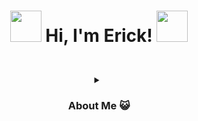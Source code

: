 
<h1> <p align="center"> <img src="https://media.giphy.com/media/oASEJVd5lkgMBMDCcl/giphy.gif" width="50"> Hi, I'm Erick! <img src="https://media.giphy.com/media/oASEJVd5lkgMBMDCcl/giphy.gif" width="50"> </p> </h1>
<br>
<details> 
      <summary align="center"><h3><p align="center"> About Me 😺</p> </h3></summary>
       <p> - 🌮 I am from Mexico </p>
       <p> - 💻 Studying Comptuter System Engineering at ITESM</p>
       <p> - 🌱 I’m currently learning JavaScript and React</p>
       <p> - 🎮 I enjoy play videogames </p>
   </br>
   <hr>
   <details>
     <summary align="center">Languajes  <img src="https://media.giphy.com/media/V5bKTyV5kt3snXvVVj/giphy.gif" width="50"> </summary>
      <p align="center">
     <img style="margin: 10px" src="https://profilinator.rishav.dev/skills-assets/python-original.svg" alt="Python" height="45"/>  
     <img style="margin: 10px" src="https://profilinator.rishav.dev/skills-assets/javascript-original.svg" alt="JavaScript" height="45"/>
     <img style="margin: 10px" src="https://profilinator.rishav.dev/skills-assets/java-original-wordmark.svg" alt="Java" height="45"/>  
     <img style="margin: 10px" src="https://profilinator.rishav.dev/skills-assets/csharp-original.svg" alt="C#" height="45"/>  
     </p>
   </details>
   <hr>
   <details>
   <summary align="center"> Contact me <img src="https://media.giphy.com/media/X8yP0AgGK0GQZaVXz9/giphy.gif" width="50"> </summary>
   <p align="center">
   <a href="https://www.linkedin.com/in/erick-alfonso-montan-lopez-692949218"><img src="https://img.icons8.com/bubbles/50/000000/linkedin.png" alt="LinkedIn" height="55"/></a>
   <a href="https://www.facebook.com/zonyyrave.maidenas"><img src="https://img.icons8.com/bubbles/50/000000/facebook-new.png" alt="Facebook"  height="55"/></a>
   <a href="https://www.instagram.com/monttiiy/"><img src="https://img.icons8.com/bubbles/50/000000/instagram.png" alt="Instagram" height="55" /></a>
   </p>
   </details>

[![Top Langs](https://github-readme-stats.vercel.app/api/top-langs/?username=CitricVenus&langs_count=8)](https://github.com/CitricVenus/github-readme-stats)
<p> NOTE: Top Languages does not indicate my skill level or anything like that; it's a GitHub metric to determine which languages have the most code on GitHub. It's a new feature of github-readme-stats.</p>
</details>



